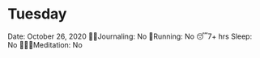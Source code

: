 # Tuesday

Date: October 26, 2020
✍🏼Journaling: No
👟Running: No
😴7+ hrs Sleep: No
🧘🏽‍♀️Meditation: No
